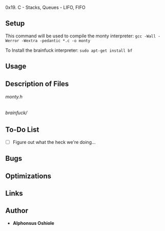 0x19. C - Stacks, Queues - LIFO, FIFO

## Setup
This command will be used to compile the monty interpreter:
``gcc -Wall -Werror -Wextra -pedantic *.c -o monty``

To Install the brainfuck interpreter:
``sudo apt-get install bf``

## Usage

## Description of Files
<h6>monty.h</h6>

<h6>brainfuck/</h6>

## To-Do List
- [ ] Figure out what the heck we're doing...

## Bugs

## Optimizations

## Links

## Author
* **Alphonsus Oshiole**
